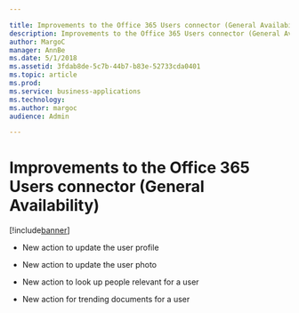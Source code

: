```yaml
---

title: Improvements to the Office 365 Users connector (General Availability)
description: Improvements to the Office 365 Users connector (General Availability)
author: MargoC
manager: AnnBe
ms.date: 5/1/2018
ms.assetid: 3fdab8de-5c7b-44b7-b83e-52733cda0401
ms.topic: article
ms.prod: 
ms.service: business-applications
ms.technology: 
ms.author: margoc
audience: Admin

---
```


# Improvements to the Office 365 Users connector (General Availability)

[!include[banner](../../../includes/banner.md)]

-   New action to update the user profile

-   New action to update the user photo

-   New action to look up people relevant for a user

-   New action for trending documents for a user
